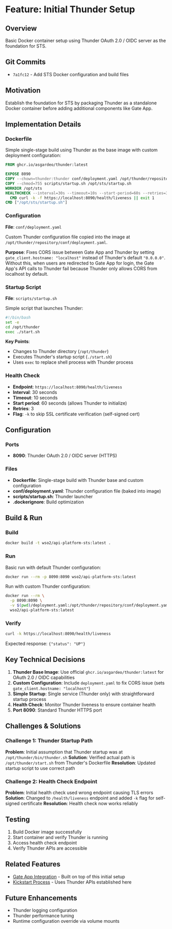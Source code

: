 # Feature: Initial Thunder Setup

## Overview

Basic Docker container setup using Thunder OAuth 2.0 / OIDC server as the foundation for STS.

## Git Commits

- `7a1fc12` - Add STS Docker configuration and build files

## Motivation

Establish the foundation for STS by packaging Thunder as a standalone Docker container before adding additional components like Gate App.

## Implementation Details

### Dockerfile

Simple single-stage build using Thunder as the base image with custom deployment configuration:

```dockerfile
FROM ghcr.io/asgardeo/thunder:latest

EXPOSE 8090
COPY --chown=thunder:thunder conf/deployment.yaml /opt/thunder/repository/conf/deployment.yaml
COPY --chmod=755 scripts/startup.sh /opt/sts/startup.sh
WORKDIR /opt/sts
HEALTHCHECK --interval=30s --timeout=10s --start-period=60s --retries=3 \
  CMD curl -k -f https://localhost:8090/health/liveness || exit 1
CMD ["/opt/sts/startup.sh"]
```

### Configuration

**File**: `conf/deployment.yaml`

Custom Thunder configuration file copied into the image at `/opt/thunder/repository/conf/deployment.yaml`. 

**Purpose**: Fixes CORS issue between Gate App and Thunder by setting `gate_client.hostname: "localhost"` instead of Thunder's default `"0.0.0.0"`. Without this, when users are redirected to Gate App for login, the Gate App's API calls to Thunder fail because Thunder only allows CORS from localhost by default.

### Startup Script

**File**: `scripts/startup.sh`

Simple script that launches Thunder:

```bash
#!/bin/bash
set -e
cd /opt/thunder
exec ./start.sh
```

**Key Points**:
- Changes to Thunder directory (`/opt/thunder`)
- Executes Thunder's startup script (`./start.sh`)
- Uses `exec` to replace shell process with Thunder process

### Health Check

- **Endpoint**: `https://localhost:8090/health/liveness`
- **Interval**: 30 seconds
- **Timeout**: 10 seconds
- **Start period**: 60 seconds (allows Thunder to initialize)
- **Retries**: 3
- **Flag**: `-k` to skip SSL certificate verification (self-signed cert)

## Configuration

### Ports

- **8090**: Thunder OAuth 2.0 / OIDC server (HTTPS)

### Files

- **Dockerfile**: Single-stage build with Thunder base and custom configuration
- **conf/deployment.yaml**: Thunder configuration file (baked into image)
- **scripts/startup.sh**: Thunder launcher
- **.dockerignore**: Build optimization

## Build & Run

### Build

```bash
docker build -t wso2/api-platform-sts:latest .
```

### Run

Basic run with default Thunder configuration:
```bash
docker run --rm -p 8090:8090 wso2/api-platform-sts:latest
```

Run with custom Thunder configuration:
```bash
docker run --rm \
  -p 8090:8090 \
  -v $(pwd)/deployment.yaml:/opt/thunder/repository/conf/deployment.yaml \
  wso2/api-platform-sts:latest
```

### Verify

```bash
curl -k https://localhost:8090/health/liveness
```

Expected response: `{"status": "UP"}`

## Key Technical Decisions

1. **Thunder Base Image**: Use official `ghcr.io/asgardeo/thunder:latest` for OAuth 2.0 / OIDC capabilities
2. **Custom Configuration**: Include `deployment.yaml` to fix CORS issue (sets `gate_client.hostname: "localhost"`)
3. **Simple Startup**: Single service (Thunder only) with straightforward startup process
4. **Health Check**: Monitor Thunder liveness to ensure container health
5. **Port 8090**: Standard Thunder HTTPS port

## Challenges & Solutions

### Challenge 1: Thunder Startup Path
**Problem**: Initial assumption that Thunder startup was at `/opt/thunder/bin/thunder.sh`
**Solution**: Verified actual path is `/opt/thunder/start.sh` from Thunder's Dockerfile
**Resolution**: Updated startup script to use correct path

### Challenge 2: Health Check Endpoint
**Problem**: Initial health check used wrong endpoint causing TLS errors
**Solution**: Changed to `/health/liveness` endpoint and added `-k` flag for self-signed certificate
**Resolution**: Health check now works reliably

## Testing

1. Build Docker image successfully
2. Start container and verify Thunder is running
3. Access health check endpoint
4. Verify Thunder APIs are accessible

## Related Features

- [Gate App Integration](./gate-app-integration.md) - Built on top of this initial setup
- [Kickstart Process](./kickstart-process.md) - Uses Thunder APIs established here

## Future Enhancements

- Thunder logging configuration
- Thunder performance tuning
- Runtime configuration override via volume mounts
